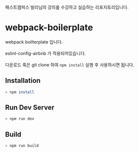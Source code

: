 패스트캠퍼스 빌리님의 강의를 수강하고 실습하는 리포지토리입니다.


# webpack-boilerplate

webpack boilterplate 입니다.<br><br> eslint-config-airbnb 가 적용되어있습니다. <br><br> 다운로드 혹은 git clone 하여 `npm install` 실행 후 사용하시면 됩니다.


## Installation

```bash
> npm install
```


## Run Dev Server

```bash
> npm run dev
```

## Build

```bash
> npm run build
```
